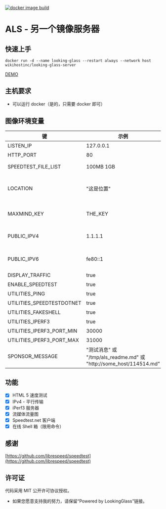 [![docker image build](https://github.com/wikihost-opensource/als/actions/workflows/docker-image.yml/badge.svg)](https://github.com/wikihost-opensource/als/actions/workflows/docker-image.yml)

# ALS - 另一个镜像服务器

## 快速上手

```
docker run -d --name looking-glass --restart always --network host wikihostinc/looking-glass-server
```

[DEMO](http://lg.hk1-bgp.hkg.50network.com/)

## 主机要求

*   可以运行 docker（是的，只需要 docker 即可）

## 图像环境变量

| 键 | 示例 | 默认 | 描述 |
| --- | --- | --- | --- |
| LISTEN\_IP | 127.0.0.1 | (all ip) | 哪个 IP 地址将被监听使用 |
| HTTP\_PORT | 80 | 80 | 应该使用哪个 HTTP 端口 |
| SPEEDTEST\_FILE\_LIST | 100MB 1GB | 1MB 10MB 100MB 1GB | 静态测试文件的大小，用空格隔开 |
| LOCATION | "这是位置" | (from maxmind 数据库，ip 通过 PUBLIC\_IPV4 或 PUBLIC\_IPV6) | 位置字符串 |
| MAXMIND\_KEY | THE\_KEY | (空) | 关于更多详情：https://dev.maxmind.com/geoip/geolite2-free-geolocation-data |
| PUBLIC\_IPV4 | 1.1.1.1 | （从 http://ifconfig.co 获取） | 服务器的 IPv4 地址 |
| PUBLIC\_IPV6 | fe80::1 | （从 http://ifconfig.co 获取） | 服务器的 IPv6 地址 |
| DISPLAY\_TRAFFIC | true | true | 切换流媒体流量图 |
| ENABLE\_SPEEDTEST | true | true | 切换速度测试功能 |
| UTILITIES\_PING | true | true | 启用 ping 功能 |
| UTILITIES\_SPEEDTESTDOTNET | true | true | 启用 speedtest.net 功能 |
| UTILITIES\_FAKESHELL | true | true | 启用 HTML 壳功能 |
| UTILITIES\_IPERF3 | true | true | 启用 iperf3 功能 |
| UTILITIES\_IPERF3\_PORT\_MIN | 30000 | 30000 | iperf3 监听端口范围 - 起始 |
| UTILITIES\_IPERF3\_PORT\_MAX | 31000 | 31000 | iperf3 监听端口范围 - 终止 |
| SPONSOR\_MESSAGE | "测试消息" 或 "/tmp/als\_readme.md" 或 "http://some\_host/114514.md" | '' | 显示服务器赞助商信息（支持 markdown 文件，需要映射文件到容器） |

## 功能

- [x] HTML 5 速度测试
- [x] IPv4 - 平行传输
- [x] iPerf3 服务器
- [x] 流媒体流量图
- [x] Speedtest.net 客户端
- [x] 在线 Shell 箱（限用命令）

## 感谢

[https://github.com/librespeed/speedtest](https://github.com/librespeed/speedtest)

## 许可证

代码采用 MIT 公开许可协议授权。

*   如果您愿意支持我的努力，请保留“Powered by LookingGlass”链接。